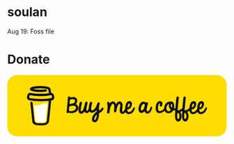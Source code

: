 # soulan
Aug 19: Foss file

# Donate
[![N|Solid](https://raw.githubusercontent.com/hvngoc/soulan/master/buymeacoffee.png)](https://www.buymeacoffee.com/ngocjaus)
